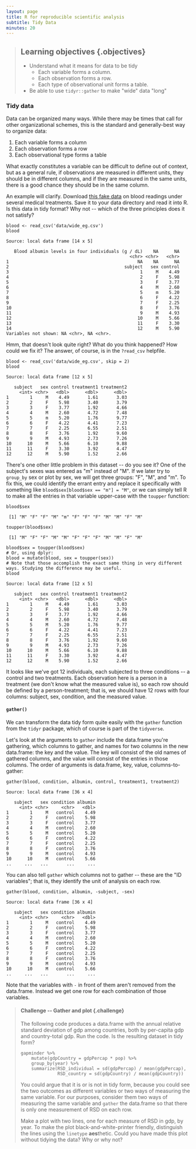 ```yaml
---
layout: page
title: R for reproducible scientific analysis
subtitle: Tidy Data
minutes: 20
---
```




> ## Learning objectives {.objectives}
>
> - Understand what it means for data to be tidy
>     - Each variable forms a column.
>     - Each observation forms a row.
>     - Each type of observational unit forms a table.
> - Be able to use `tidyr::gather` to make "wide" data "long"
>

### Tidy data

Data can be organized many ways. While there may be times that call for other organizational schemes, this is the standard and generally-best way to organize data:

1. Each variable forms a column
1. Each observation forms a row
1. Each observational type forms a table

What exactly constitutes a variable can be difficult to define out of context, but as a general rule, if observations are measured in different units, they should be in different columns, and if they are measured in the same units, there is a good chance they should be in the same column.

An example will clarify. Download [this fake data](https://raw.githubusercontent.com/michaellevy/gapminder-R/gh-pages/data/wide_eg.csv) on blood readings under several medical treatments. Save it to your data directory and read it into R. Is this data in tidy format? Why not -- which of the three principles does it not satisfy?


~~~{.r}
blood <- read_csv('data/wide_eg.csv')
blood
~~~



~~~{.output}
Source: local data frame [14 x 5]

   Blood albumin levels in four individuals (g / dL)    NA      NA
                                               <chr> <chr>   <chr>
1                                                 NA    NA      NA
2                                            subject   sex control
3                                                  1     M    4.49
4                                                  2     F    5.98
5                                                  3     F    3.77
6                                                  4     M    2.60
7                                                  5     m    5.20
8                                                  6     F    4.22
9                                                  7     F    2.25
10                                                 8     F    3.76
11                                                 9     M    4.93
12                                                10     M    5.66
13                                                11     F    3.30
14                                                12     M    5.90
Variables not shown: NA <chr>, NA <chr>.

~~~

Hmm, that doesn't look quite right? What do you think happened? How could we fix it? The answer, of course, is in the `?read_csv` helpfile.


~~~{.r}
blood <- read_csv('data/wide_eg.csv', skip = 2)
blood
~~~



~~~{.output}
Source: local data frame [12 x 5]

   subject   sex control treatment1 treatment2
     <int> <chr>   <dbl>      <dbl>      <dbl>
1        1     M    4.49       1.61       3.03
2        2     F    5.98       3.40       3.79
3        3     F    3.77       1.92       4.66
4        4     M    2.60       4.72       7.48
5        5     m    5.20       1.76       9.77
6        6     F    4.22       4.41       7.23
7        7     F    2.25       6.55       2.51
8        8     F    3.76       1.92       9.60
9        9     M    4.93       2.73       7.26
10      10     M    5.66       6.10       9.88
11      11     F    3.30       3.92       4.47
12      12     M    5.90       1.52       2.66

~~~

There's one other little problem in this dataset -- do you see it? One of the subject's sexes was entered as "m" instead of "M". If we later try to `group_by` sex or plot by sex, we will get three groups: "F", "M", and "m". To fix this, we could identify the errant entry and replace it specifically with something like `blood$sex[blood$sex == "m"] = "M"`, or we can simply tell R to make all the entries in that variable upper-case with the `toupper` function:


~~~{.r}
blood$sex
~~~



~~~{.output}
 [1] "M" "F" "F" "M" "m" "F" "F" "F" "M" "M" "F" "M"

~~~



~~~{.r}
toupper(blood$sex)
~~~



~~~{.output}
 [1] "M" "F" "F" "M" "M" "F" "F" "F" "M" "M" "F" "M"

~~~



~~~{.r}
blood$sex = toupper(blood$sex)
# Or, using dplyr:
blood = mutate(blood, sex = toupper(sex))
# Note that those accomplish the exact same thing in very different ways. Studying the difference may be useful. 
blood
~~~



~~~{.output}
Source: local data frame [12 x 5]

   subject   sex control treatment1 treatment2
     <int> <chr>   <dbl>      <dbl>      <dbl>
1        1     M    4.49       1.61       3.03
2        2     F    5.98       3.40       3.79
3        3     F    3.77       1.92       4.66
4        4     M    2.60       4.72       7.48
5        5     M    5.20       1.76       9.77
6        6     F    4.22       4.41       7.23
7        7     F    2.25       6.55       2.51
8        8     F    3.76       1.92       9.60
9        9     M    4.93       2.73       7.26
10      10     M    5.66       6.10       9.88
11      11     F    3.30       3.92       4.47
12      12     M    5.90       1.52       2.66

~~~

It looks like we've got 12 individuals, each subjected to three conditions -- a control and two treatments. Each observation here is a person in a treatment (we don't know what the measured value is), so each row should be defined by a person-treatment; that is, we should have 12 rows with four columns: subject, sex, condition, and the measured value. 

#### `gather()` 

We can transform the data tidy form quite easily with the `gather` function from the `tidyr` package, which of course is part of the `tidyverse`.

Let's look at the arguments to `gather` include the data.frame you're gathering, which columns to gather, and names for two columns in the new data.frame: the key and the value. The key will consist of the old names of gathered columns, and the value will consist of the entries in those columns. The order of arguments is data.frame, key, value, columns-to-gather:


~~~{.r}
gather(blood, condition, albumin, control, treatment1, treatment2)
~~~



~~~{.output}
Source: local data frame [36 x 4]

   subject   sex condition albumin
     <int> <chr>     <chr>   <dbl>
1        1     M   control    4.49
2        2     F   control    5.98
3        3     F   control    3.77
4        4     M   control    2.60
5        5     M   control    5.20
6        6     F   control    4.22
7        7     F   control    2.25
8        8     F   control    3.76
9        9     M   control    4.93
10      10     M   control    5.66
..     ...   ...       ...     ...

~~~

You can also tell `gather` which columns not to gather -- these are the "ID variables"; that is, they identify the unit of analysis on each row.


~~~{.r}
gather(blood, condition, albumin, -subject, -sex)
~~~



~~~{.output}
Source: local data frame [36 x 4]

   subject   sex condition albumin
     <int> <chr>     <chr>   <dbl>
1        1     M   control    4.49
2        2     F   control    5.98
3        3     F   control    3.77
4        4     M   control    2.60
5        5     M   control    5.20
6        6     F   control    4.22
7        7     F   control    2.25
8        8     F   control    3.76
9        9     M   control    4.93
10      10     M   control    5.66
..     ...   ...       ...     ...

~~~

Note that the variables with `-` in front of them aren't removed from the data.frame. Instead we get one row for each combination of those variables.

> #### Challenge -- Gather and plot {.challenge}
>
> The following code produces a data.frame with the annual relative standard deviation of gdp among countries, both by per-capita gdp and country-total gdp. Run the code. Is the resulting dataset in tidy form? 
> 
> ```
> gapminder %>%
>     mutate(gdpCountry = gdpPercap * pop) %>%
>     group_by(year) %>%
>     summarize(RSD_individual = sd(gdpPercap) / mean(gdpPercap),
>               RSD_country = sd(gdpCountry) / mean(gdpCountry))
> ```
>
> You could argue that it is or is not in tidy form, because you could see the two outcomes as different variables or two ways of measuring the same variable. For our purposes, consider them two ways of measuring the same variable and `gather` the data.frame so that there is only one measurement of RSD on each row.
> 
> Make a plot with two lines, one for each measure of RSD in gdp, by year. To make the plot black-and-white-printer friendly, distinguish the lines using the `linetype` **aes**thetic. Could you have made this plot without tidying the data? Why or why not?
>
